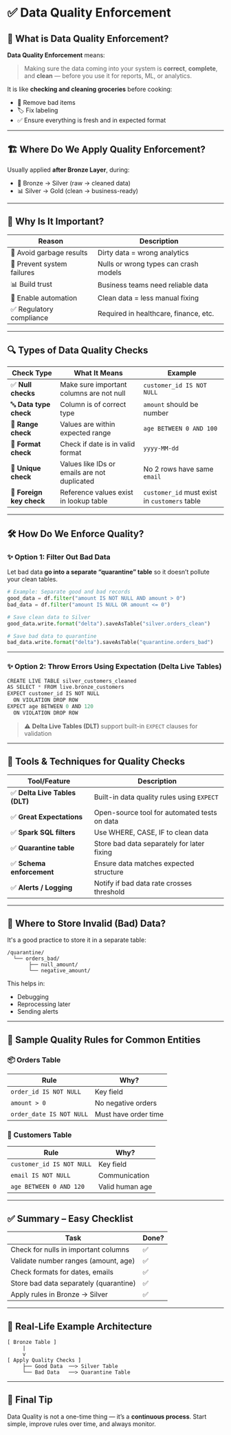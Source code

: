 # ✅ Data Quality Enforcement

## 📘 What is Data Quality Enforcement?

**Data Quality Enforcement** means:
> Making sure the data coming into your system is **correct**, **complete**, and **clean** — before you use it for reports, ML, or analytics.

It is like **checking and cleaning groceries** before cooking:
- 🧼 Remove bad items
- 🏷️ Fix labeling
- ✅ Ensure everything is fresh and in expected format

---

## 🏗️ Where Do We Apply Quality Enforcement?

Usually applied **after Bronze Layer**, during:
- 🔄 Bronze → Silver (raw → cleaned data)
- 📊 Silver → Gold (clean → business-ready)

---

## 🚦 Why Is It Important?

| Reason                  | Description |
|-------------------------|-------------|
| 🧹 Avoid garbage results | Dirty data = wrong analytics |
| 🛑 Prevent system failures | Nulls or wrong types can crash models |
| 📊 Build trust           | Business teams need reliable data |
| 🔁 Enable automation     | Clean data = less manual fixing |
| ✅ Regulatory compliance | Required in healthcare, finance, etc. |

---

## 🔍 Types of Data Quality Checks

| Check Type      | What It Means                                     | Example |
|------------------|--------------------------------------------------|---------|
| ✅ **Null checks**    | Make sure important columns are not null         | `customer_id IS NOT NULL` |
| 🔤 **Data type check**| Column is of correct type                        | `amount` should be number |
| 🔢 **Range check**    | Values are within expected range                 | `age BETWEEN 0 AND 100` |
| 📅 **Format check**   | Check if date is in valid format                 | `yyyy-MM-dd` |
| 🎯 **Unique check**   | Values like IDs or emails are not duplicated    | No 2 rows have same `email` |
| 🔗 **Foreign key check**| Reference values exist in lookup table        | `customer_id` must exist in `customers` table |

---

## 🛠️ How Do We Enforce Quality?

### ✨ Option 1: Filter Out Bad Data
Let bad data **go into a separate “quarantine” table** so it doesn’t pollute your clean tables.

```python
# Example: Separate good and bad records
good_data = df.filter("amount IS NOT NULL AND amount > 0")
bad_data = df.filter("amount IS NULL OR amount <= 0")

# Save clean data to Silver
good_data.write.format("delta").saveAsTable("silver.orders_clean")

# Save bad data to quarantine
bad_data.write.format("delta").saveAsTable("quarantine.orders_bad")
```

---

### ✨ Option 2: Throw Errors Using Expectation (Delta Live Tables)

```python
CREATE LIVE TABLE silver_customers_cleaned
AS SELECT * FROM live.bronze_customers
EXPECT customer_id IS NOT NULL
  ON VIOLATION DROP ROW
EXPECT age BETWEEN 0 AND 120
  ON VIOLATION DROP ROW
```

> ⚠️ **Delta Live Tables (DLT)** support built-in `EXPECT` clauses for validation

---

## 🧪 Tools & Techniques for Quality Checks

| Tool/Feature                  | Description                                  |
| ----------------------------- | -------------------------------------------- |
| ✅ **Delta Live Tables (DLT)** | Built-in data quality rules using `EXPECT`   |
| ✅ **Great Expectations**      | Open-source tool for automated tests on data |
| ✅ **Spark SQL filters**       | Use WHERE, CASE, IF to clean data            |
| ✅ **Quarantine table**        | Store bad data separately for later fixing   |
| ✅ **Schema enforcement**      | Ensure data matches expected structure       |
| ✅ **Alerts / Logging**        | Notify if bad data rate crosses threshold    |

---

## 🧩 Where to Store Invalid (Bad) Data?

It's a good practice to store it in a separate table:

```plaintext
/quarantine/
  └── orders_bad/
       ├── null_amount/
       └── negative_amount/
```

This helps in:

* Debugging
* Reprocessing later
* Sending alerts

---

## 🧾 Sample Quality Rules for Common Entities

### 📦 Orders Table

| Rule                     | Why?                 |
| ------------------------ | -------------------- |
| `order_id IS NOT NULL`   | Key field            |
| `amount > 0`             | No negative orders   |
| `order_date IS NOT NULL` | Must have order time |

### 👤 Customers Table

| Rule                      | Why?            |
| ------------------------- | --------------- |
| `customer_id IS NOT NULL` | Key field       |
| `email IS NOT NULL`       | Communication   |
| `age BETWEEN 0 AND 120`   | Valid human age |

---

## ✅ Summary – Easy Checklist

| Task                                   | Done? |
| -------------------------------------- | ----- |
| Check for nulls in important columns   | ✅     |
| Validate number ranges (amount, age)   | ✅     |
| Check formats for dates, emails        | ✅     |
| Store bad data separately (quarantine) | ✅     |
| Apply rules in Bronze → Silver         | ✅     |

---

## 📐 Real-Life Example Architecture

```plaintext
[ Bronze Table ]
     |
     v
[ Apply Quality Checks ]
     ├── Good Data  ──> Silver Table
     └── Bad Data   ──> Quarantine Table
```

---

## 🧠 Final Tip

Data Quality is not a one-time thing — it’s a **continuous process**.
Start simple, improve rules over time, and always monitor.
